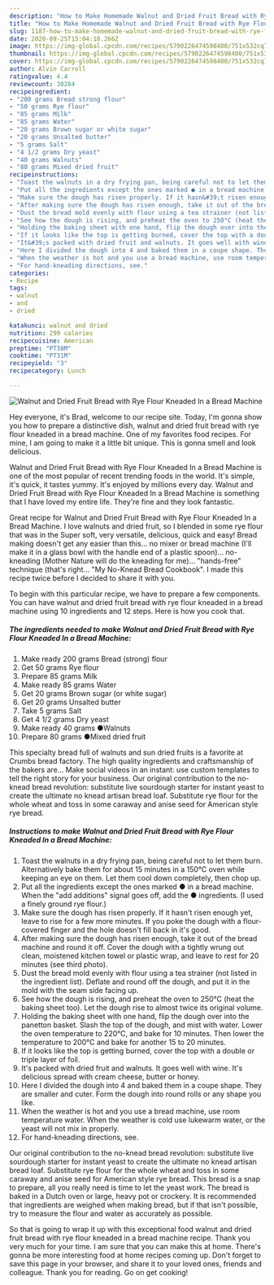 ```yaml
---
description: "How to Make Homemade Walnut and Dried Fruit Bread with Rye Flour Kneaded In a Bread Machine"
title: "How to Make Homemade Walnut and Dried Fruit Bread with Rye Flour Kneaded In a Bread Machine"
slug: 1187-how-to-make-homemade-walnut-and-dried-fruit-bread-with-rye-flour-kneaded-in-a-bread-machine
date: 2020-09-25T15:04:18.266Z
image: https://img-global.cpcdn.com/recipes/5790226474598400/751x532cq70/walnut-and-dried-fruit-bread-with-rye-flour-kneaded-in-a-bread-machine-recipe-main-photo.jpg
thumbnail: https://img-global.cpcdn.com/recipes/5790226474598400/751x532cq70/walnut-and-dried-fruit-bread-with-rye-flour-kneaded-in-a-bread-machine-recipe-main-photo.jpg
cover: https://img-global.cpcdn.com/recipes/5790226474598400/751x532cq70/walnut-and-dried-fruit-bread-with-rye-flour-kneaded-in-a-bread-machine-recipe-main-photo.jpg
author: Alvin Carroll
ratingvalue: 4.4
reviewcount: 38284
recipeingredient:
- "200 grams Bread strong flour"
- "50 grams Rye flour"
- "85 grams Milk"
- "85 grams Water"
- "20 grams Brown sugar or white sugar"
- "20 grams Unsalted butter"
- "5 grams Salt"
- "4 1/2 grams Dry yeast"
- "40 grams Walnuts"
- "80 grams Mixed dried fruit"
recipeinstructions:
- "Toast the walnuts in a dry frying pan, being careful not to let them burn. Alternatively bake them for about 15 minutes in a 150°C oven while keeping an eye on them. Let them cool down completely, then chop up."
- "Put all the ingredients except the ones marked ● in a bread machine. When the &#34;add additions&#34; signal goes off, add the ● ingredients. (I used a finely ground rye flour.)"
- "Make sure the dough has risen properly. If it hasn&#39;t risen enough yet, leave to rise for a few more minutes. If you poke the dough with a flour-covered finger and the hole doesn&#39;t fill back in it&#39;s good."
- "After making sure the dough has risen enough, take it out of the bread machine and round it off. Cover the dough with a tightly wrung out clean, moistened kitchen towel or plastic wrap, and leave to rest for 20 minutes (see third photo)."
- "Dust the bread mold evenly with flour using a tea strainer (not listed in the ingredient list). Deflate and round off the dough, and put it in the mold with the seam side facing up."
- "See how the dough is rising, and preheat the oven to 250°C (heat the baking sheet too). Let the dough rise to almost twice its original volume."
- "Holding the baking sheet with one hand, flip the dough over into the panetton basket. Slash the top of the dough, and mist with water. Lower the oven temperature to 220°C, and bake for 10 minutes. Then lower the temperature to 200°C and bake for another 15 to 20 minutes."
- "If it looks like the top is getting burned, cover the top with a double or triple layer of foil."
- "It&#39;s packed with dried fruit and walnuts. It goes well with wine. It&#39;s delicious spread with cream cheese, butter or honey."
- "Here I divided the dough into 4 and baked them in a coupe shape. They are smaller and cuter. Form the dough into round rolls or any shape you like."
- "When the weather is hot and you use a bread machine, use room temperature water. When the weather is cold use lukewarm water, or the yeast will not mix in properly."
- "For hand-kneading directions, see."
categories:
- Recipe
tags:
- walnut
- and
- dried

katakunci: walnut and dried 
nutrition: 299 calories
recipecuisine: American
preptime: "PT38M"
cooktime: "PT31M"
recipeyield: "3"
recipecategory: Lunch

---
```



![Walnut and Dried Fruit Bread with Rye Flour Kneaded In a Bread Machine](https://img-global.cpcdn.com/recipes/5790226474598400/751x532cq70/walnut-and-dried-fruit-bread-with-rye-flour-kneaded-in-a-bread-machine-recipe-main-photo.jpg)

Hey everyone, it's Brad, welcome to our recipe site. Today, I'm gonna show you how to prepare a distinctive dish, walnut and dried fruit bread with rye flour kneaded in a bread machine. One of my favorites food recipes. For mine, I am going to make it a little bit unique. This is gonna smell and look delicious.

Walnut and Dried Fruit Bread with Rye Flour Kneaded In a Bread Machine is one of the most popular of recent trending foods in the world. It's simple, it's quick, it tastes yummy. It's enjoyed by millions every day. Walnut and Dried Fruit Bread with Rye Flour Kneaded In a Bread Machine is something that I have loved my entire life. They're fine and they look fantastic.

Great recipe for Walnut and Dried Fruit Bread with Rye Flour Kneaded In a Bread Machine. I love walnuts and dried fruit, so I blended in some rye flour that was in the Super soft, very versatile, delicious, quick and easy! Bread making doesn&#39;t get any easier than this… no mixer or bread machine (I&#39;ll make it in a glass bowl with the handle end of a plastic spoon)… no-kneading (Mother Nature will do the kneading for me)… &#34;hands-free&#34; technique (that&#39;s right… &#34;My No-Knead Bread Cookbook&#34;. I made this recipe twice before I decided to share it with you.


To begin with this particular recipe, we have to prepare a few components. You can have walnut and dried fruit bread with rye flour kneaded in a bread machine using 10 ingredients and 12 steps. Here is how you cook that.

<!--inarticleads1-->

##### The ingredients needed to make Walnut and Dried Fruit Bread with Rye Flour Kneaded In a Bread Machine:

1. Make ready 200 grams Bread (strong) flour
1. Get 50 grams Rye flour
1. Prepare 85 grams Milk
1. Make ready 85 grams Water
1. Get 20 grams Brown sugar (or white sugar)
1. Get 20 grams Unsalted butter
1. Take 5 grams Salt
1. Get 4 1/2 grams Dry yeast
1. Make ready 40 grams ●Walnuts
1. Prepare 80 grams ●Mixed dried fruit


This specialty bread full of walnuts and sun dried fruits is a favorite at Crumbs bread factory. The high quality ingredients and craftsmanship of the bakers are… Make social videos in an instant: use custom templates to tell the right story for your business. Our original contribution to the no-knead bread revolution: substitute live sourdough starter for instant yeast to create the ultimate no knead artisan bread loaf. Substitute rye flour for the whole wheat and toss in some caraway and anise seed for American style rye bread. 

<!--inarticleads2-->

##### Instructions to make Walnut and Dried Fruit Bread with Rye Flour Kneaded In a Bread Machine:

1. Toast the walnuts in a dry frying pan, being careful not to let them burn. Alternatively bake them for about 15 minutes in a 150°C oven while keeping an eye on them. Let them cool down completely, then chop up.
1. Put all the ingredients except the ones marked ● in a bread machine. When the &#34;add additions&#34; signal goes off, add the ● ingredients. (I used a finely ground rye flour.)
1. Make sure the dough has risen properly. If it hasn&#39;t risen enough yet, leave to rise for a few more minutes. If you poke the dough with a flour-covered finger and the hole doesn&#39;t fill back in it&#39;s good.
1. After making sure the dough has risen enough, take it out of the bread machine and round it off. Cover the dough with a tightly wrung out clean, moistened kitchen towel or plastic wrap, and leave to rest for 20 minutes (see third photo).
1. Dust the bread mold evenly with flour using a tea strainer (not listed in the ingredient list). Deflate and round off the dough, and put it in the mold with the seam side facing up.
1. See how the dough is rising, and preheat the oven to 250°C (heat the baking sheet too). Let the dough rise to almost twice its original volume.
1. Holding the baking sheet with one hand, flip the dough over into the panetton basket. Slash the top of the dough, and mist with water. Lower the oven temperature to 220°C, and bake for 10 minutes. Then lower the temperature to 200°C and bake for another 15 to 20 minutes.
1. If it looks like the top is getting burned, cover the top with a double or triple layer of foil.
1. It&#39;s packed with dried fruit and walnuts. It goes well with wine. It&#39;s delicious spread with cream cheese, butter or honey.
1. Here I divided the dough into 4 and baked them in a coupe shape. They are smaller and cuter. Form the dough into round rolls or any shape you like.
1. When the weather is hot and you use a bread machine, use room temperature water. When the weather is cold use lukewarm water, or the yeast will not mix in properly.
1. For hand-kneading directions, see.


Our original contribution to the no-knead bread revolution: substitute live sourdough starter for instant yeast to create the ultimate no knead artisan bread loaf. Substitute rye flour for the whole wheat and toss in some caraway and anise seed for American style rye bread. This bread is a snap to prepare, all you really need is time to let the yeast work. The bread is baked in a Dutch oven or large, heavy pot or crockery. It is recommended that ingredients are weighed when making bread, but if that isn&#39;t possible, try to measure the flour and water as accurately as possible. 

So that is going to wrap it up with this exceptional food walnut and dried fruit bread with rye flour kneaded in a bread machine recipe. Thank you very much for your time. I am sure that you can make this at home. There's gonna be more interesting food at home recipes coming up. Don't forget to save this page in your browser, and share it to your loved ones, friends and colleague. Thank you for reading. Go on get cooking!

